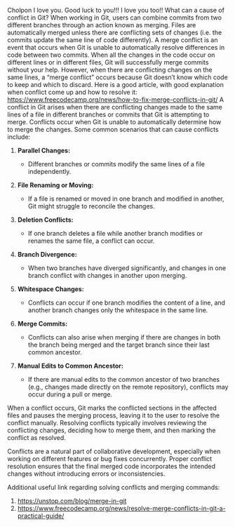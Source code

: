 Cholpon I love  you. Good luck to you!!! I love you too!!
What can a cause of conflict in Git?
When working in Git, users can combine commits from two different branches through an action known as merging. Files are automatically merged unless there are conflicting sets of changes (i.e. the commits update the same line of code differently).
A merge conflict is an event that occurs when Git is unable to automatically resolve differences in code between two commits.
When all the changes in the code occur on different lines or in different files, Git will successfully merge commits without your help.
However, when there are conflicting changes on the same lines, a “merge conflict” occurs because Git doesn’t know which code to keep and which to discard.
Here is a good article, with good explanation when conflict come up and how to resolve it: https://www.freecodecamp.org/news/how-to-fix-merge-conflicts-in-git/
A conflict in Git arises when there are conflicting changes made to the same lines of a file in different branches or commits that Git is attempting to merge. Conflicts occur when Git is unable to automatically determine how to merge the changes. Some common scenarios that can cause conflicts include:

1. **Parallel Changes:**
   - Different branches or commits modify the same lines of a file independently.

2. **File Renaming or Moving:**
   - If a file is renamed or moved in one branch and modified in another, Git might struggle to reconcile the changes.

3. **Deletion Conflicts:**
   - If one branch deletes a file while another branch modifies or renames the same file, a conflict can occur.

4. **Branch Divergence:**
   - When two branches have diverged significantly, and changes in one branch conflict with changes in another upon merging.

5. **Whitespace Changes:**
   - Conflicts can occur if one branch modifies the content of a line, and another branch changes only the whitespace in the same line.

6. **Merge Commits:**
   - Conflicts can also arise when merging if there are changes in both the branch being merged and the target branch since their last common ancestor.

7. **Manual Edits to Common Ancestor:**
   - If there are manual edits to the common ancestor of two branches (e.g., changes made directly on the remote repository), conflicts may occur during a pull or merge.

When a conflict occurs, Git marks the conflicted sections in the affected files and pauses the merging process, leaving it to the user to resolve the conflict manually. Resolving conflicts typically involves reviewing the conflicting changes, deciding how to merge them, and then marking the conflict as resolved.

Conflicts are a natural part of collaborative development, especially when working on different features or bug fixes concurrently. Proper conflict resolution ensures that the final merged code incorporates the intended changes without introducing errors or inconsistencies.

Additional useful link regarding solving conflicts and merging commands: 
1. https://unstop.com/blog/merge-in-git
2. https://www.freecodecamp.org/news/resolve-merge-conflicts-in-git-a-practical-guide/